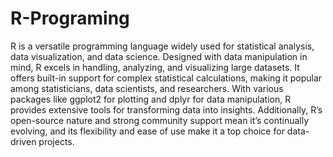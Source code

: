 # R-Programing
R is a versatile programming language widely used for statistical analysis, data visualization, and data science. Designed with data manipulation in mind, R excels in handling, analyzing, and visualizing large datasets. It offers built-in support for complex statistical calculations, making it popular among statisticians, data scientists, and researchers. With various packages like ggplot2 for plotting and dplyr for data manipulation, R provides extensive tools for transforming data into insights. Additionally, R’s open-source nature and strong community support mean it’s continually evolving, and its flexibility and ease of use make it a top choice for data-driven projects.

